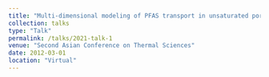 ```yaml
---
title: "Multi-dimensional modeling of PFAS transport in unsaturated porous media."
collection: talks
type: "Talk"
permalink: /talks/2021-talk-1
venue: "Second Asian Conference on Thermal Sciences"
date: 2012-03-01
location: "Virtual"
---
```


